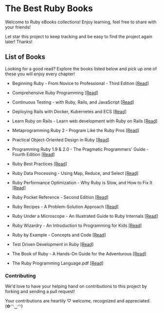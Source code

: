 # The Best Ruby Books

Welcome to Ruby eBooks collections! Enjoy learning, feel free to share with your friends!

Let star this project to keep tracking and be easy to find the project again later! Thanks!

## List of Books

Looking for a good read? Explore the books listed below and pick up one of these you will enjoy every chapter!

* Beginning Ruby - From Novice to Professional - Third Edition [[Read]](/books/Beginning%20Ruby%20-%20From%20Novice%20to%20Professional%20-%20Third%20Edition.pdf)

* Comprehensive Ruby Programming [[Read]](/books/Comprehensive%20Ruby%20Programming.pdf)

* Continuous Testing - with Ruby, Rails, and JavaScript [[Read]](/books/Continuous%20Testing%20-%20with%20Ruby%2C%20Rails%2C%20and%20JavaScript.pdf)

* Deploying Rails with Docker, Kubernetes and ECS [[Read]](/books/Deploying%20Rails%20with%20Docker%2C%20Kubernetes%20and%20ECS.pdf)

* Learn Ruby on Rails - Learn web development with Ruby on Rails [[Read]](/books/Learn%20Ruby%20on%20Rails%20-%20Learn%20web%20development%20with%20Ruby%20on%20Rails.pdf)

* Metaprogramming Ruby 2 - Program Like the Ruby Pros [[Read]](/books/Metaprogramming%20Ruby%202%20-%20Program%20Like%20the%20Ruby%20Pros.pdf)

* Practical Object-Oriented Design in Ruby [[Read]](/books/Practical%20Object-Oriented%20Design%20in%20Ruby.pdf)

* Programming Ruby 1.9 & 2.0 - The Pragmatic Programmers' Guide - Fourth Edition [[Read]](/books/Programming%20Ruby%201.9%20%26%202.0%20-%20The%20Pragmatic%20Programmers'%20Guide%20-%20Fourth%20Edition.pdf)

* Ruby Best Practices [[Read]](/books/Ruby%20Best%20Practices.pdf)

* Ruby Data Processing - Using Map, Reduce, and Select [[Read]](/books/Ruby%20Data%20Processing%20-%20Using%20Map%2C%20Reduce%2C%20and%20Select.pdf)

* Ruby Performance Optimization - Why Ruby is Slow, and How to Fix It [[Read]](/books/Ruby%20Performance%20Optimization%20-%20Why%20Ruby%20is%20Slow%2C%20and%20How%20to%20Fix%20It.pdf)

* Ruby Pocket Reference - Second Edition [[Read]](/books/Ruby%20Pocket%20Reference%20-%20Second%20Edition.pdf)

* Ruby Recipes - A Problem-Solution Approach [[Read]](/books/Ruby%20Recipes%20-%20A%20Problem-Solution%20Approach.pdf)

* Ruby Under a Microscope - An Illustrated Guide to Ruby Internals [[Read]](/books/Ruby%20Under%20a%20Microscope%20-%20An%20Illustrated%20Guide%20to%20Ruby%20Internals.pdf)

* Ruby Wizardry - An Introduction to Programming for Kids [[Read]](/books/Ruby%20Wizardry%20-%20An%20Introduction%20to%20Programming%20for%20Kids.pdf)

* Ruby by Example - Concepts and Code [[Read]](/books/Ruby%20by%20Example%20-%20Concepts%20and%20Code.pdf)

* Test Driven Development in Ruby [[Read]](/books/Test%20Driven%20Development%20in%20Ruby.pdf)

* The Book of Ruby - A Hands-On Guide for the Adventurous [[Read]](/books/The%20Book%20of%20Ruby%20-%20A%20Hands-On%20Guide%20for%20the%20Adventurous.pdf)

* The Ruby Programming Language.pdf [[Read]](/books/The%20Ruby%20Programming%20Language.pdf)

### Contributing

We'd love to have your helping hand on contributions to this project by forking and sending a pull request!

Your contributions are heartily ♡ welcome, recognized and appreciated. (✿◠‿◠)
